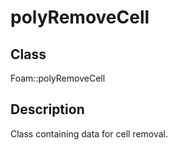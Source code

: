 # polyRemoveCell 
## Class
Foam::polyRemoveCell

## Description
Class containing data for cell removal.

